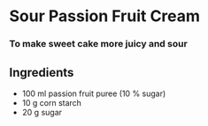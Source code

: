 # Sour Passion Fruit Cream
### To make sweet cake more juicy and sour

## Ingredients
* 100 ml passion fruit puree (10 % sugar)
* 10 g corn starch
* 20 g sugar
